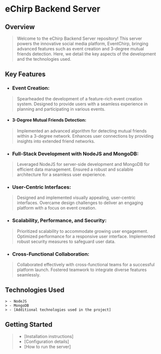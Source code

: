 # eChirp Backend Server

## Overview

> Welcome to the eChirp Backend Server repository! This server powers the innovative social media platform, EventChirp, bringing advanced features such as event creation and 3-degree mutual friends detection. Here, we detail the key aspects of the development and the technologies used.

## Key Features

- ### Event Creation:
> Spearheaded the development of a feature-rich event creation system.
> Designed to provide users with a seamless experience in planning and participating in various events.
- #### 3-Degree Mutual Friends Detection:
> Implemented an advanced algorithm for detecting mutual friends within a 3-degree network.
> Enhances user connections by providing insights into extended friend networks.
- ### Full-Stack Development with NodeJS and MongoDB:
> Leveraged NodeJS for server-side development and MongoDB for efficient data management.
> Ensured a robust and scalable architecture for a seamless user experience.
- ### User-Centric Interfaces:
> Designed and implemented visually appealing, user-centric interfaces.
> Overcame design challenges to deliver an engaging platform with a focus on event creation.
- ### Scalability, Performance, and Security:
> Prioritized scalability to accommodate growing user engagement.
> Optimized performance for a responsive user interface.
> Implemented robust security measures to safeguard user data.
- ### Cross-Functional Collaboration:
> Collaborated effectively with cross-functional teams for a successful platform launch.
> Fostered teamwork to integrate diverse features seamlessly.
## Technologies Used
```
> - NodeJS
> - MongoDB
> - [Additional technologies used in the project]
```

## Getting Started

> - [Installation instructions]
> - [Configuration details]
> - [How to run the server]

